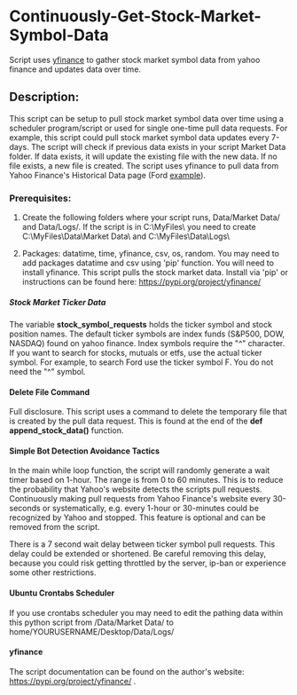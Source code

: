 # Continuously-Get-Stock-Market-Symbol-Data
Script uses [yfinance](https://pypi.org/project/yfinance/) to gather stock market symbol data from yahoo finance and updates data over time.

## Description:

This script can be setup to pull stock market symbol data over time using a scheduler program/script or used for single one-time pull data requests. For example, this script could pull stock market symbol data updates every 7-days. The script will check if previous data exists in your script Market Data folder. If data exists, it will update the existing file with the new data. If no file exists, a new file is created. The script uses yfinance to pull data from Yahoo Finance's Historical Data page (Ford [example](https://finance.yahoo.com/quote/F/history?p=F)).

### Prerequisites:

1. Create the following folders where your script runs, Data/Market Data/ and Data/Logs/. If the script is in C:\MyFiles\ you need to create C:\MyFiles\Data\Market Data\ and C:\MyFiles\Data\Logs\
    
2. Packages: datatime, time, yfinance, csv, os, random. You may need to add packages datatime and csv using 'pip' function. You will need to install yfinance. This script pulls the stock market data. Install via 'pip' or instructions can be found here: https://pypi.org/project/yfinance/

##### Stock Market Ticker Data

The variable **stock_symbol_requests** holds the ticker symbol and stock position names. The default ticker symbols are index funds (S&P500, DOW, NASDAQ) found on yahoo finance. Index symbols require the "^" character. If you want to search for stocks, mutuals or etfs, use the actual ticker symbol. For example, to search Ford use the ticker symbol F. You do not need the "^" symbol. 

#### Delete File Command

Full disclosure. This script uses a command to delete the temporary file that is created by the pull data request. This is found at the end of the **def append_stock_data()** function.

#### Simple Bot Detection Avoidance Tactics

In the main while loop function, the script will randomly generate a wait timer based on 1-hour. The range is from 0 to 60 minutes. This is to reduce the probability that Yahoo's website detects the scripts pull requests. Continuously making pull requests from Yahoo Finance's website every 30-seconds or systematically, e.g. every 1-hour or 30-minutes could be recognized by Yahoo and stopped. This feature is optional and can be removed from the script.

There is a 7 second wait delay between ticker symbol pull requests. This delay could be extended or shortened. Be careful removing this delay, because you could risk getting throttled by the server, ip-ban or experience some other restrictions.
    
#### Ubuntu Crontabs Scheduler

If you use crontabs scheduler you may need to edit the pathing data within this python script from /Data/Market Data/ to home/YOURUSERNAME/Desktop/Data/Logs/

#### yfinance

The script documentation can be found on the author's website: https://pypi.org/project/yfinance/ .
  
